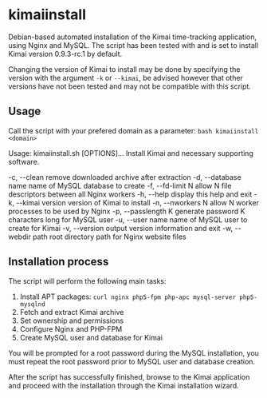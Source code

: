 kimaiinstall
============
Debian-based automated installation of the Kimai time-tracking application, using Nginx and MySQL.
The script has been tested with and is set to install Kimai version 0.9.3-rc.1 by default.

Changing the version of Kimai to install may be done by specifying the version with the argument `-k` or `--kimai`, be advised however that other versions have not been tested and may not be compatible with this script.

Usage
--------------
Call the script with your prefered domain as a parameter: `bash kimaiinstall <domain>`

Usage: kimaiinstall.sh [OPTIONS]... <DOMAIN NAME>
Install Kimai and necessary supporting software.

  -c, --clean              remove downloaded archive after extraction
  -d, --database name      name of MySQL database to create
  -f, --fd-limit N         allow N file descriptors between all Nginx workers
  -h, --help               display this help and exit
  -k, --kimai version      version of Kimai to install
  -n, --nworkers N         allow N worker processes to be used by Nginx
  -p, --passlength K       generate password K characters long for MySQL user
  -u, --user name          name of MySQL user to create for Kimai
  -v, --version            output version information and exit
  -w, --webdir path        root directory path for Nginx website files

Installation process
--------------
The script will perform the following main tasks:

1. Install APT packages: `curl nginx php5-fpm php-apc mysql-server php5-mysqlnd`
2. Fetch and extract Kimai archive
3. Set ownership and permissions
4. Configure Nginx and PHP-FPM
5. Create MySQL user and database for Kimai

You will be prompted for a root password during the MySQL installation, you must repeat the root password prior to MySQL user and database creation.

After the script has successfully finished, browse to the Kimai application and proceed with the installation through the Kimai installation wizard.
